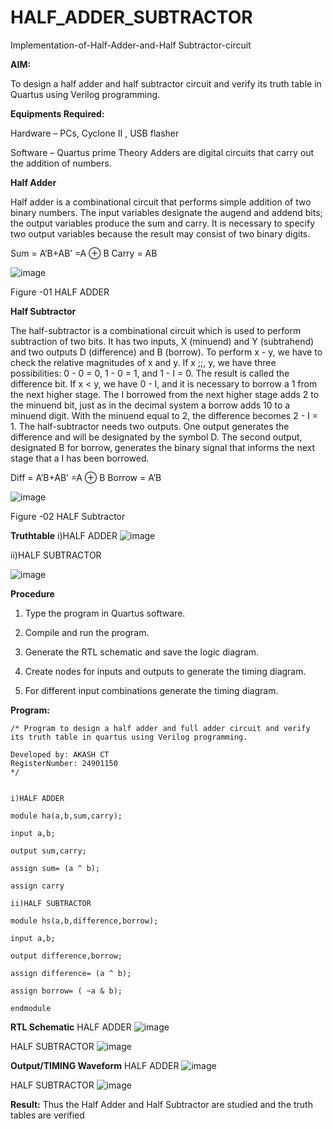 # HALF_ADDER_SUBTRACTOR

Implementation-of-Half-Adder-and-Half Subtractor-circuit

**AIM:**

To design a half adder and half subtractor circuit and verify its truth table in Quartus using Verilog programming.

**Equipments Required:**

Hardware – PCs, Cyclone II , USB flasher 

Software – Quartus prime Theory Adders are digital circuits that carry out the addition of numbers.

**Half Adder**

Half adder is a combinational circuit that performs simple addition of two binary numbers. The input variables designate the augend and addend bits; the output variables produce the sum and carry. It is necessary to specify two output variables because the result may consist of two binary digits.

Sum = A’B+AB’ =A ⊕ B Carry = AB

![image](https://github.com/naavaneetha/HALF_ADDER_SUBTRACTOR/assets/154305477/bd4a0b2c-cdbc-4184-ab08-81578f121e1f)

Figure -01 HALF ADDER

**Half Subtractor**

The half-subtractor is a combinational circuit which is used to perform subtraction of two bits. It has two inputs, X (minuend) and Y (subtrahend) and two outputs D (difference) and B (borrow). To perform x - y, we have to check the relative magnitudes of x and y. If x ;;, y, we have three possibilities: 0 - 0 = 0, 1 - 0 = 1, and 1 - I = 0. The result is called the difference bit. If x < y, we have 0 - I, and it is necessary to borrow a 1 from the next higher stage. The I borrowed from the next higher stage adds 2 to the minuend bit, just as in the decimal system a borrow adds 10 to a minuend digit. With the minuend equal to 2, the difference becomes 2 - I = 1. The half-subtractor needs two outputs. One output generates the difference and will be designated by the symbol D. The second output, designated B for borrow, generates the binary signal that informs the next stage that a I has been borrowed. 

Diff = A’B+AB’ =A ⊕ B
Borrow = A’B

 ![image](https://github.com/naavaneetha/HALF_ADDER_SUBTRACTOR/assets/154305477/d76b099c-513f-4e7c-843a-e2fd028a531a)

Figure -02 HALF Subtractor

**Truthtable**
i)HALF ADDER
![image](https://github.com/user-attachments/assets/8bb9eafc-b4eb-4dec-80bb-d10b12a50d6c)

ii)HALF SUBTRACTOR

![image](https://github.com/user-attachments/assets/6873e1e5-2594-4421-85d8-d2536e601e62)

**Procedure**

1.	Type the program in Quartus software.

2.	Compile and run the program.

3.	Generate the RTL schematic and save the logic diagram.

4.	Create nodes for inputs and outputs to generate the timing diagram.

5.	For different input combinations generate the timing diagram.


**Program:**
```
/* Program to design a half adder and full adder circuit and verify its truth table in quartus using Verilog programming.

Developed by: AKASH CT
RegisterNumber: 24901150
*/
```
```

i)HALF ADDER

module ha(a,b,sum,carry);

input a,b;

output sum,carry;

assign sum= (a ^ b);

assign carry
```
```
ii)HALF SUBTRACTOR

module hs(a,b,difference,borrow);

input a,b;

output difference,borrow;

assign difference= (a ^ b);

assign borrow= ( ~a & b);

endmodule
```
**RTL Schematic**
HALF ADDER
![image](https://github.com/user-attachments/assets/7be1e948-6395-4e1f-98b1-3fa46cfbde8c)

HALF SUBTRACTOR
![image](https://github.com/user-attachments/assets/bdc14f93-2eca-4f4a-893f-35f3fbd8b0d6)



**Output/TIMING Waveform**
HALF ADDER
![image](https://github.com/user-attachments/assets/b64f3f0a-ea2a-4214-8073-4fba4b59a90d)

HALF SUBTRACTOR
![image](https://github.com/user-attachments/assets/98ce6c97-5625-4c87-8894-c87ae647582e)


**Result:**
Thus the Half Adder and Half Subtractor are studied and the truth tables are verified

